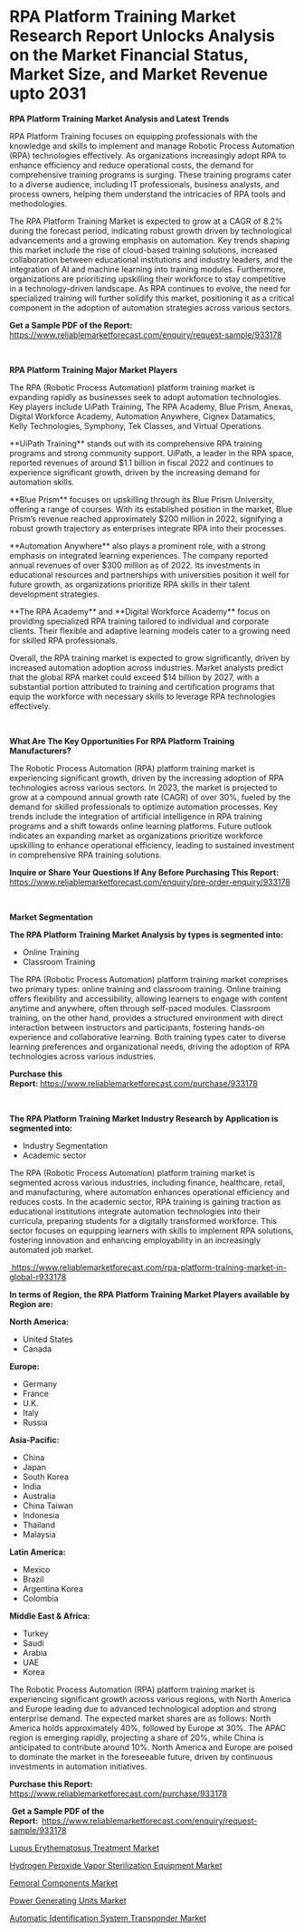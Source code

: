 <p><h1>RPA Platform Training Market Research Report Unlocks Analysis on the Market Financial Status, Market Size, and Market Revenue upto 2031</h1></p><p><strong>RPA Platform Training Market Analysis and Latest Trends</strong></p>
<p><p>RPA Platform Training focuses on equipping professionals with the knowledge and skills to implement and manage Robotic Process Automation (RPA) technologies effectively. As organizations increasingly adopt RPA to enhance efficiency and reduce operational costs, the demand for comprehensive training programs is surging. These training programs cater to a diverse audience, including IT professionals, business analysts, and process owners, helping them understand the intricacies of RPA tools and methodologies.</p><p>The RPA Platform Training Market is expected to grow at a CAGR of 8.2% during the forecast period, indicating robust growth driven by technological advancements and a growing emphasis on automation. Key trends shaping this market include the rise of cloud-based training solutions, increased collaboration between educational institutions and industry leaders, and the integration of AI and machine learning into training modules. Furthermore, organizations are prioritizing upskilling their workforce to stay competitive in a technology-driven landscape. As RPA continues to evolve, the need for specialized training will further solidify this market, positioning it as a critical component in the adoption of automation strategies across various sectors.</p></p>
<p><strong>Get a Sample PDF of the Report:&nbsp;</strong> <a href="https://www.reliablemarketforecast.com/enquiry/request-sample/933178?utm_campaign=1842&utm_medium=2&utm_source=Github&utm_content=ia&utm_term=03122024&utm_id=rpa-platform-training">https://www.reliablemarketforecast.com/enquiry/request-sample/933178</a></p>
<p>&nbsp;</p>
<p><strong>RPA Platform Training Major Market Players</strong></p>
<p><p>The RPA (Robotic Process Automation) platform training market is expanding rapidly as businesses seek to adopt automation technologies. Key players include UiPath Training, The RPA Academy, Blue Prism, Anexas, Digital Workforce Academy, Automation Anywhere, Cignex Datamatics, Kelly Technologies, Symphony, Tek Classes, and Virtual Operations.</p><p>**UiPath Training** stands out with its comprehensive RPA training programs and strong community support. UiPath, a leader in the RPA space, reported revenues of around $1.1 billion in fiscal 2022 and continues to experience significant growth, driven by the increasing demand for automation skills.</p><p>**Blue Prism** focuses on upskilling through its Blue Prism University, offering a range of courses. With its established position in the market, Blue Prism’s revenue reached approximately $200 million in 2022, signifying a robust growth trajectory as enterprises integrate RPA into their processes.</p><p>**Automation Anywhere** also plays a prominent role, with a strong emphasis on integrated learning experiences. The company reported annual revenues of over $300 million as of 2022. Its investments in educational resources and partnerships with universities position it well for future growth, as organizations prioritize RPA skills in their talent development strategies.</p><p>**The RPA Academy** and **Digital Workforce Academy** focus on providing specialized RPA training tailored to individual and corporate clients. Their flexible and adaptive learning models cater to a growing need for skilled RPA professionals.</p><p>Overall, the RPA training market is expected to grow significantly, driven by increased automation adoption across industries. Market analysts predict that the global RPA market could exceed $14 billion by 2027, with a substantial portion attributed to training and certification programs that equip the workforce with necessary skills to leverage RPA technologies effectively.</p></p>
<p>&nbsp;</p>
<p><strong>What Are The Key Opportunities For RPA Platform Training Manufacturers?</strong></p>
<p><p>The Robotic Process Automation (RPA) platform training market is experiencing significant growth, driven by the increasing adoption of RPA technologies across various sectors. In 2023, the market is projected to grow at a compound annual growth rate (CAGR) of over 30%, fueled by the demand for skilled professionals to optimize automation processes. Key trends include the integration of artificial intelligence in RPA training programs and a shift towards online learning platforms. Future outlook indicates an expanding market as organizations prioritize workforce upskilling to enhance operational efficiency, leading to sustained investment in comprehensive RPA training solutions.</p></p>
<p><strong>Inquire or Share Your Questions If Any Before Purchasing This Report:</strong> <a href="https://www.reliablemarketforecast.com/enquiry/pre-order-enquiry/933178?utm_campaign=1842&utm_medium=2&utm_source=Github&utm_content=ia&utm_term=03122024&utm_id=rpa-platform-training">https://www.reliablemarketforecast.com/enquiry/pre-order-enquiry/933178</a></p>
<p>&nbsp;</p>
<p><strong>Market Segmentation</strong></p>
<p><strong>The RPA Platform Training Market Analysis by types is segmented into:</strong></p>
<p><ul><li>Online Training</li><li>Classroom Training</li></ul></p>
<p><p>The RPA (Robotic Process Automation) platform training market comprises two primary types: online training and classroom training. Online training offers flexibility and accessibility, allowing learners to engage with content anytime and anywhere, often through self-paced modules. Classroom training, on the other hand, provides a structured environment with direct interaction between instructors and participants, fostering hands-on experience and collaborative learning. Both training types cater to diverse learning preferences and organizational needs, driving the adoption of RPA technologies across various industries.</p></p>
<p><strong>Purchase this Report:&nbsp;</strong><a href="https://www.reliablemarketforecast.com/purchase/933178?utm_campaign=1842&utm_medium=2&utm_source=Github&utm_content=ia&utm_term=03122024&utm_id=rpa-platform-training">https://www.reliablemarketforecast.com/purchase/933178</a></p>
<p>&nbsp;</p>
<p><strong>The RPA Platform Training Market Industry Research by Application is segmented into:</strong></p>
<p><ul><li>Industry Segmentation</li><li>Academic sector</li></ul></p>
<p><p>The RPA (Robotic Process Automation) platform training market is segmented across various industries, including finance, healthcare, retail, and manufacturing, where automation enhances operational efficiency and reduces costs. In the academic sector, RPA training is gaining traction as educational institutions integrate automation technologies into their curricula, preparing students for a digitally transformed workforce. This sector focuses on equipping learners with skills to implement RPA solutions, fostering innovation and enhancing employability in an increasingly automated job market.</p></p>
<p><a href="https://www.reliablemarketforecast.com/rpa-platform-training-market-in-global-r933178?utm_campaign=1842&utm_medium=2&utm_source=Github&utm_content=ia&utm_term=03122024&utm_id=rpa-platform-training">&nbsp;https://www.reliablemarketforecast.com/rpa-platform-training-market-in-global-r933178</a></p>
<p><strong>In terms of Region, the RPA Platform Training Market Players available by Region are:</strong></p>
<p>
    <p> <strong> North America: </strong>
        <ul>
            <li>United States</li>
            <li>Canada</li>
        </ul>
        </p> 
    <p> <strong> Europe: </strong>
        <ul>
            <li>Germany</li>
            <li>France</li>
            <li>U.K.</li>
            <li>Italy</li>
            <li>Russia</li>
        </ul>
        </p> 
    <p> <strong> Asia-Pacific: </strong>
        <ul>
            <li>China</li>
            <li>Japan</li>
            <li>South Korea</li>
            <li>India</li>
            <li>Australia</li>
            <li>China Taiwan</li>
            <li>Indonesia</li>
            <li>Thailand</li>
            <li>Malaysia</li>
        </ul>
        </p> 
    <p> <strong> Latin America: </strong>
        <ul>
            <li>Mexico</li>
            <li>Brazil</li>
            <li>Argentina Korea</li>
            <li>Colombia</li>
        </ul>
        </p> 
    <p> <strong> Middle East & Africa: </strong>
        <ul>
            <li>Turkey</li>
            <li>Saudi</li>
            <li>Arabia</li>
            <li>UAE</li>
            <li>Korea</li>
        </ul>
    </p>
    </p>
<p><p>The Robotic Process Automation (RPA) platform training market is experiencing significant growth across various regions, with North America and Europe leading due to advanced technological adoption and strong enterprise demand. The expected market shares are as follows: North America holds approximately 40%, followed by Europe at 30%. The APAC region is emerging rapidly, projecting a share of 20%, while China is anticipated to contribute around 10%. North America and Europe are poised to dominate the market in the foreseeable future, driven by continuous investments in automation initiatives.</p></p>
<p><strong>Purchase this Report: </strong><a href="https://www.reliablemarketforecast.com/purchase/933178?utm_campaign=1842&utm_medium=2&utm_source=Github&utm_content=ia&utm_term=03122024&utm_id=rpa-platform-training">https://www.reliablemarketforecast.com/purchase/933178</a></p>
<p>&nbsp;<strong>Get a Sample PDF of the Report:&nbsp;&nbsp;</strong><a href="https://www.reliablemarketforecast.com/enquiry/request-sample/933178?utm_campaign=1842&utm_medium=2&utm_source=Github&utm_content=ia&utm_term=03122024&utm_id=rpa-platform-training">https://www.reliablemarketforecast.com/enquiry/request-sample/933178</a></p>
<p><strong></strong></p>
<p><p><a href="https://www.linkedin.com/pulse/lupus-erythematosus-treatment-market-projections-insights-kae2e?utm_campaign=1842&utm_medium=2&utm_source=Github&utm_content=ia&utm_term=03122024&utm_id=rpa-platform-training">Lupus Erythematosus Treatment Market</a></p><p><a href="https://www.linkedin.com/pulse/navigating-hydrogen-peroxide-vapor-sterilization-equipment-market-gndbf?utm_campaign=1842&utm_medium=2&utm_source=Github&utm_content=ia&utm_term=03122024&utm_id=rpa-platform-training">Hydrogen Peroxide Vapor Sterilization Equipment Market</a></p><p><a href="https://issuu.com/reportprime-2/docs/femoral-components-market-size-2030.pptx?utm_campaign=1842&utm_medium=2&utm_source=Github&utm_content=ia&utm_term=03122024&utm_id=rpa-platform-training">Femoral Components Market</a></p><p><a href="https://issuu.com/reportprime-2/docs/power-generating-units-market-size-2030.pptx?utm_campaign=1842&utm_medium=2&utm_source=Github&utm_content=ia&utm_term=03122024&utm_id=rpa-platform-training">Power Generating Units Market</a></p><p><a href="https://www.linkedin.com/pulse/regional-development-deployment-revenue-growth-automatic-identification-xmsxf?utm_campaign=1842&utm_medium=2&utm_source=Github&utm_content=ia&utm_term=03122024&utm_id=rpa-platform-training">Automatic Identification System Transponder Market</a></p></p>